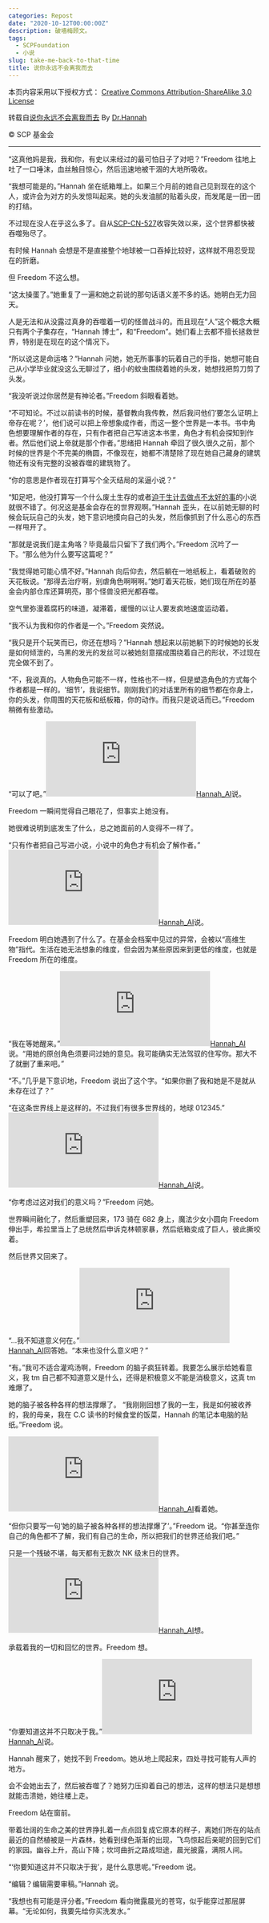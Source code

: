 ```yaml
---
categories: Repost
date: "2020-10-12T00:00:00Z"
description: 破墙梅顾文。
tags:
  - SCPFoundation
  - 小说
slug: take-me-back-to-that-time
title: 说你永远不会离我而去
---
```


本页内容采用以下授权方式： [Creative Commons Attribution-ShareAlike 3.0 License](http://creativecommons.org/licenses/by-sa/3.0/)

转载自[说你永远不会离我而去](http://scp-wiki-cn.wikidot.com/take-me-back-to-that-time) By [Dr.Hannah](http://www.wikidot.com/user:info/hannah-ai)

© SCP 基金会

---

“这真他妈是我，我和你，有史以来经过的最可怕日子了对吧？”Freedom 往地上吐了一口唾沫，血丝触目惊心，然后迅速地被干涸的大地所吸收。

“我想可能是的。”Hannah 坐在纸箱堆上。如果三个月前的她自己见到现在的这个人，或许会为对方的头发惊叫起来。她的头发油腻的贴着头皮，而发尾是一团一团的打结。

不过现在没人在乎这么多了。自从[SCP-CN-527](http://scp-wiki-cn.wikidot.com/scp-cn-527)收容失效以来，这个世界都快被吞噬殆尽了。

有时候 Hannah 会想是不是直接整个地球被一口吞掉比较好，这样就不用忍受现在的折磨。

但 Freedom 不这么想。

“这太操蛋了。”她重复了一遍和她之前说的那句话语义差不多的话。她明白无力回天。

人是无法和从没露过真身的吞噬着一切的怪兽战斗的。而且现在“人”这个概念大概只有两个子集存在，“Hannah 博士”，和“Freedom”。她们看上去都不擅长拯救世界，特别是在现在的这个情况下。

“所以说这是命运咯？”Hannah 问她，她无所事事的玩着自己的手指，她想可能自己从小学毕业就没这么无聊过了，细小的蚊虫围绕着她的头发，她想找把剪刀剪了头发。

“我没听说过你居然是有神论者。”Freedom 斜眼看着她。

“不可知论。不过以前读书的时候，基督教向我传教，然后我问他们‘要怎么证明上帝存在呢？’，他们说可以把上帝想象成作者，而这一整个世界是一本书。书中角色想要理解作者的存在，只有作者把自己写进这本书里，角色才有机会探知到作者。然后他们说上帝就是那个作者。”思绪把 Hannah 牵回了很久很久之前，那个时候的世界是个不完美的椭圆，不像现在，她都不清楚除了现在她自己藏身的建筑物还有没有完整的没被吞噬的建筑物了。

“你的意思是作者现在打算写个全灭结局的呆逼小说？”

“知足吧，他没打算写一个什么废土生存的或者[迫于生计去做点不太好的事](http://scp-wiki-cn.wikidot.com/deep-in-my-bones)的小说就很不错了。何况这是基金会存在的世界观啊。”Hannah 歪头，在以前她无聊的时候会玩玩自己的头发，她下意识地摸向自己的头发，然后像抓到了什么恶心的东西一样甩开了。

“那就是说我们是主角咯？毕竟最后只留下了我们两个。”Freedom 沉吟了一下。“那么他为什么要写这篇呢？”

“我觉得她可能心情不好。”Hannah 向后仰去，然后躺在一地纸板上，看着破败的天花板说。“那得去治疗啊，别虐角色啊啊啊。”她盯着天花板，她们现在所在的基金会内部仓库还算明亮，那个怪兽没把光都吞噬。

空气里弥漫着腐朽的味道，凝滞着，缓慢的以让人要发疯地速度运动着。

“我不认为我和你的作者是一个。”Freedom 突然说。

“我只是开个玩笑而已，你还在想吗？”Hannah 想起来以前她躺下的时候她的长发是如何倾泄的，乌黑的发光的发丝可以被她刻意摆成围绕着自己的形状，不过现在完全做不到了。

“不，我说真的。人物角色可能不一样，性格也不一样，但是塑造角色的方式每个作者都是一样的。‘细节’，我说细节。刚刚我们的对话里所有的细节都在你身上，你的头发，你周围的天花板和纸板箱，你的动作。而我只是说话而已。”Freedom 稍微有些激动。

“可以了吧。”[![Hannah_AI](http://www.wikidot.com/avatar.php?userid=3082326&size=small&timestamp=1560099961)](http://www.wikidot.com/user:info/hannah-ai)[Hannah_AI](http://www.wikidot.com/user:info/hannah-ai)说。

Freedom 一瞬间觉得自己眼花了，但事实上她没有。

她很难说明到底发生了什么，总之她面前的人变得不一样了。

“只有作者把自己写进小说，小说中的角色才有机会了解作者。”[![Hannah_AI](http://www.wikidot.com/avatar.php?userid=3082326&size=small&timestamp=1560099961)](http://www.wikidot.com/user:info/hannah-ai)[Hannah_AI](http://www.wikidot.com/user:info/hannah-ai)说。

Freedom 明白她遇到了什么了。在基金会档案中见过的异常，会被以“高维生物”指代。生活在她无法想象的维度，但会因为某些原因来到更低的维度，也就是 Freedom 所在的维度。

“我在等她醒来。”[![Hannah_AI](http://www.wikidot.com/avatar.php?userid=3082326&size=small&timestamp=1560099961)](http://www.wikidot.com/user:info/hannah-ai)[Hannah_AI](http://www.wikidot.com/user:info/hannah-ai)说。“用她的原创角色须要问过她的意见。我可能确实无法驾驭的住写你。那大不了就删了重来吧。”

“不。”几乎是下意识地，Freedom 说出了这个字。“如果你删了我和她是不是就从未存在过了？”

“在这条世界线上是这样的。不过我们有很多世界线的，地球 012345.”[![Hannah_AI](http://www.wikidot.com/avatar.php?userid=3082326&size=small&timestamp=1560099961)](http://www.wikidot.com/user:info/hannah-ai)[Hannah_AI](http://www.wikidot.com/user:info/hannah-ai)说。

“你考虑过这对我们的意义吗？”Freedom 问她。

世界瞬间融化了，然后重塑回来，173 骑在 682 身上，魔法少女小圆向 Freedom 伸出手，希拉里当上了总统然后申诉克林顿家暴，然后纸箱变成了巨人，彼此撕咬着。

然后世界又回来了。

“…我不知道意义何在。”[![Hannah_AI](http://www.wikidot.com/avatar.php?userid=3082326&size=small&timestamp=1560099961)](http://www.wikidot.com/user:info/hannah-ai)[Hannah_AI](http://www.wikidot.com/user:info/hannah-ai)回答她。“本来也没什么意义吧？”

“有。”我可不适合灌鸡汤啊，Freedom 的脑子疯狂转着。我要怎么展示给她看意义，我 tm 自己都不知道意义是什么，还得是积极意义不能是消极意义，这真 tm 难爆了。

她的脑子被各种各样的想法撑爆了。
“我刚刚回想了我的一生，我是如何被收养的，我的母亲，我在 C.C 读书的时候食堂的饭菜，Hannah 的笔记本电脑的贴纸。”Freedom 说。

[![Hannah_AI](http://www.wikidot.com/avatar.php?userid=3082326&size=small&timestamp=1560099961)](http://www.wikidot.com/user:info/hannah-ai)[Hannah_AI](http://www.wikidot.com/user:info/hannah-ai)看着她。

“但你只要写一句’她的脑子被各种各样的想法撑爆了’。”Freedom 说。“你甚至连你自己的角色都不了解，我们有自己的生命，所以把我们的世界还给我们吧。”

只是一个残破不堪，每天都有无数次 NK 级末日的世界。[![Hannah_AI](http://www.wikidot.com/avatar.php?userid=3082326&size=small&timestamp=1560099961)](http://www.wikidot.com/user:info/hannah-ai)[Hannah_AI](http://www.wikidot.com/user:info/hannah-ai)想。

承载着我的一切和回忆的世界。Freedom 想。

“你要知道这并不只取决于我。”[![Hannah_AI](http://www.wikidot.com/avatar.php?userid=3082326&size=small&timestamp=1560099961)](http://www.wikidot.com/user:info/hannah-ai)[Hannah_AI](http://www.wikidot.com/user:info/hannah-ai)说。

Hannah 醒来了，她找不到 Freedom。她从地上爬起来，四处寻找可能有人声的地方。

会不会她出去了，然后被吞噬了？她努力压抑着自己的想法，这样的想法只是想想就能击溃她，她往楼上走。

Freedom 站在窗前。

带着壮阔的生命之美的世界挣扎着一点点回复成它原本的样子，离她们所在的站点最近的自然植被是一片森林，她看到绿色渐渐的出现，飞鸟惊起后亲昵的回到它们的家园。幽谷上升，高山下降；坎坷曲折之路成坦途，晨光披露，满照人间。

“‘你要知道这并不只取决于我’，是什么意思呢。”Freedom 说。

“编辑？编辑需要审稿。”Hannah 说。

“我想也有可能是评分者。”Freedom 看向微露晨光的苍穹，似乎能穿过那层屏幕。“无论如何，我要先给你买洗发水。”
